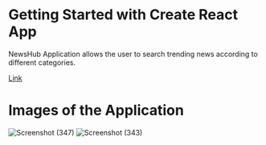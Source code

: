 # Getting Started with Create React App

NewsHub Application allows the user to search trending news according to different categories.

[Link]()

# Images of the Application
![Screenshot (347)](https://github.com/Adi4301/NewsHub/assets/97975683/0dd46a24-170f-4cf0-b9aa-096250770075)
![Screenshot (343)](https://github.com/Adi4301/NewsHub/assets/97975683/10f5e014-7a8c-447a-af36-21444c443ba3)






